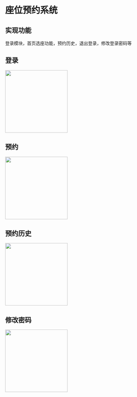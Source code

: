 # 座位预约系统

## 实现功能
登录模块，首页选座功能，预约历史，退出登录，修改登录密码等

## 登录

<img src="https://user-images.githubusercontent.com/61956206/160052511-adc02f43-5292-454e-9b8c-e190838bc10d.png" alt="" width="200">

## 预约

<img src="https://user-images.githubusercontent.com/61956206/160052529-eef7d011-e280-4d01-8032-983353600521.png" alt="" width="200">

## 预约历史

<img src="https://user-images.githubusercontent.com/61956206/160052556-5cb2dbe4-78e7-4c7d-81bf-168d9192c210.png" alt="" width="200">

## 修改密码

<img src="https://user-images.githubusercontent.com/61956206/162008664-fed313e4-bc2d-403d-a8b4-b63ca5a8c322.png" alt="" width="200">
